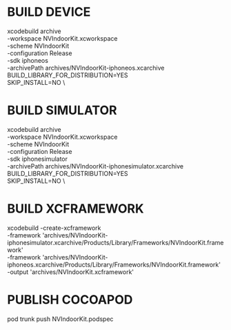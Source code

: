 #  BUILD DEVICE

xcodebuild archive \
-workspace NVIndoorKit.xcworkspace \
-scheme NVIndoorKit \
-configuration Release \
-sdk iphoneos \
-archivePath archives/NVIndoorKit-iphoneos.xcarchive \
BUILD_LIBRARY_FOR_DISTRIBUTION=YES \
SKIP_INSTALL=NO \

#  BUILD SIMULATOR

xcodebuild archive \
-workspace NVIndoorKit.xcworkspace \
-scheme NVIndoorKit \
-configuration Release \
-sdk iphonesimulator \
-archivePath archives/NVIndoorKit-iphonesimulator.xcarchive \
BUILD_LIBRARY_FOR_DISTRIBUTION=YES \
SKIP_INSTALL=NO \

#  BUILD XCFRAMEWORK

xcodebuild -create-xcframework \
-framework 'archives/NVIndoorKit-iphonesimulator.xcarchive/Products/Library/Frameworks/NVIndoorKit.framework' \
-framework 'archives/NVIndoorKit-iphoneos.xcarchive/Products/Library/Frameworks/NVIndoorKit.framework' \
-output 'archives/NVIndoorKit.xcframework'

#  PUBLISH COCOAPOD

pod trunk push NVIndoorKit.podspec
